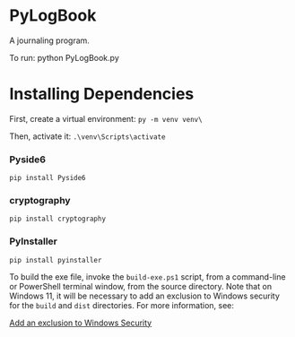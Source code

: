 # PyLogBook
A journaling program.

To run:
python PyLogBook.py

# Installing Dependencies

First, create a virtual environment:
`py -m venv venv\`

Then, activate it:
`.\venv\Scripts\activate`

### Pyside6
`pip install Pyside6`

### cryptography
`pip install cryptography`

### PyInstaller
`pip install pyinstaller`

To build the exe file, invoke the `build-exe.ps1` script, from a command-line or PowerShell terminal window, from the source directory.  Note that on Windows 11, it will be necessary to add an exclusion to Windows security for the `build` and `dist` directories.  For more information, see:

[Add an exclusion to Windows Security](https://support.microsoft.com/en-us/windows/add-an-exclusion-to-windows-security-811816c0-4dfd-af4a-47e4-c301afe13b26#ID0EBF=Windows_11)
